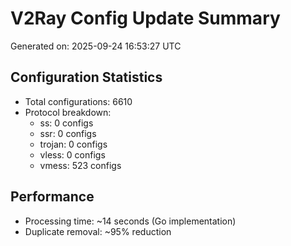 # V2Ray Config Update Summary
Generated on: 2025-09-24 16:53:27 UTC

## Configuration Statistics
- Total configurations: 6610
- Protocol breakdown:
  - ss: 0 configs
  - ssr: 0 configs
  - trojan: 0 configs
  - vless: 0 configs
  - vmess: 523 configs

## Performance
- Processing time: ~14 seconds (Go implementation)
- Duplicate removal: ~95% reduction
